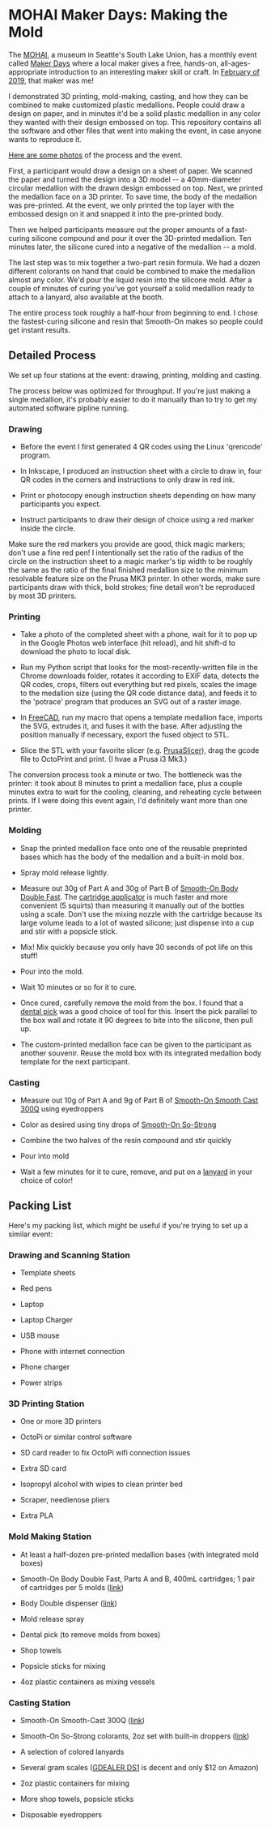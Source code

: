 
# MOHAI Maker Days: Making the Mold

The [MOHAI](https://mohai.org/), a museum in Seattle's South Lake
Union, has a monthly event called [Maker
Days](https://mohai.org/program/maker-days/) where a local maker gives
a free, hands-on, all-ages-appropriate introduction to an interesting
maker skill or craft. In [February of
2019](https://mohai.org/event/maker-day-making-the-mold/), that maker
was me!

I demonstrated 3D printing, mold-making, casting, and how they can be
combined to make customized plastic medallions.  People could draw a
design on paper, and in minutes it'd be a solid plastic medallion in
any color they wanted with their design embossed on top.  This
repository contains all the software and other files that went into
making the event, in case anyone wants to reproduce it.

[Here are some photos](https://photos.app.goo.gl/AzxZ8Njd79hLUo9N7) of
the process and the event.

First, a participant would draw a design on a sheet of paper. We
scanned the paper and turned the design into a 3D model -- a
40mm-diameter circular medallion with the drawn design embossed on
top. Next, we printed the medallion face on a 3D printer. To save
time, the body of the medallion was pre-printed. At the event, we only
printed the top layer with the embossed design on it and snapped it
into the pre-printed body.

Then we helped participants measure out the proper amounts of a
fast-curing silicone compound and pour it over the 3D-printed
medallion. Ten minutes later, the silicone cured into a negative of
the medallion -- a mold.

The last step was to mix together a two-part resin formula. We had a
dozen different colorants on hand that could be combined to make the
medallion almost any color. We'd pour the liquid resin into the
silicone mold. After a couple of minutes of curing you've got yourself
a solid medallion ready to attach to a lanyard, also available at the
booth.

The entire process took roughly a half-hour from beginning to end. I
chose the fastest-curing silicone and resin that Smooth-On makes so
people could get instant results.

## Detailed Process

We set up four stations at the event: drawing, printing, molding and
casting.

The process below was optimized for throughput. If you're just making
a single medallion, it's probably easier to do it manually than to try
to get my automated software pipline running.

### Drawing

* Before the event I first generated 4 QR codes using the Linux
  'qrencode' program.

* In Inkscape, I produced an instruction sheet with a circle to draw
  in, four QR codes in the corners and instructions to only draw in
  red ink.

* Print or photocopy enough instruction sheets depending on how many
  participants you expect.

* Instruct participants to draw their design of choice using a red
  marker inside the circle.

Make sure the red markers you provide are good, thick magic markers;
don't use a fine red pen! I intentionally set the ratio of the radius
of the circle on the instruction sheet to a magic marker's tip width
to be roughly the same as the ratio of the final finished medallion
size to the minimum resolvable feature size on the Prusa MK3 printer.
In other words, make sure participants draw with thick, bold strokes; 
fine detail won't be reproduced by most 3D printers.

### Printing

* Take a photo of the completed sheet with a phone, wait for it to pop
  up in the Google Photos web interface (hit reload), and hit shift-d
  to download the photo to local disk.

* Run my Python script that looks for the most-recently-written file
  in the Chrome downloads folder, rotates it according to EXIF data,
  detects the QR codes, crops, filters out everything but red pixels,
  scales the image to the medallion size (using the QR code distance
  data), and feeds it to the 'potrace' program that produces an SVG
  out of a raster image.

* In [FreeCAD](https://www.freecadweb.org), run my macro that opens a
  template medallion face, imports the SVG, extrudes it, and fuses it
  with the base. After adjusting the position manually if necessary,
  export the fused object to STL.

* Slice the STL with your favorite slicer
  (e.g. [PrusaSlicer](https://www.prusa3d.com/prusaslicer/)), drag the
  gcode file to OctoPrint and print. (I hvae a Prusa i3 Mk3.)

The conversion process took a minute or two. The bottleneck was the
printer: it took about 8 minutes to print a medallion face, plus a
couple minutes extra to wait for the cooling, cleaning, and reheating
cycle between prints. If I were doing this event again, I'd definitely
want more than one printer.

### Molding

* Snap the printed medallion face onto one of the reusable preprinted
bases which has the body of the medallion and a built-in mold box.

* Spray mold release lightly.

* Measure out 30g of Part A and 30g of Part B of [Smooth-On Body
Double
Fast](https://www.smooth-on.com/products/body-double-fast-set/). The
[cartridge
applicator](https://www.reynoldsam.com/product/dispensing-guns/) is
much faster and more convenient (5 squirts) than measuring it manually
out of the bottles using a scale. Don't use the mixing nozzle with the
cartridge because its large volume leads to a lot of wasted silicone;
just dispense into a cup and stir with a popsicle stick.

* Mix! Mix quickly because you only have 30 seconds of pot life on
  this stuff!

* Pour into the mold.

* Wait 10 minutes or so for it to cure.

* Once cured, carefully remove the mold from the box. I found that a
  [dental
  pick](https://www.amazon.com/Dental-Duty-Hygiene-Calculus-Stainless/dp/B01LOM4ISM/ref=sr_1_1_sspa?crid=1EFUAWSWJ6C8K&keywords=dental%2Bpicks%2Bstainless%2Bsteel&qid=1559246631&s=gateway&sprefix=dentail%2Bpic%2Caps%2C193&sr=8-1-spons&th=1)
  was a good choice of tool for this. Insert the pick parallel to the
  box wall and rotate it 90 degrees to bite into the silicone, then
  pull up.

* The custom-printed medallion face can be given to the participant as
  another souvenir. Reuse the mold box with its integrated medallion
  body template for the next participant.

### Casting

* Measure out 10g of Part A and 9g of Part B of [Smooth-On Smooth Cast
  300Q](https://www.smooth-on.com/products/smooth-cast-300q/) using
  eyedroppers

* Color as desired using tiny drops of [Smooth-On
  So-Strong](https://www.smooth-on.com/product-line/strong/)

* Combine the two halves of the resin compound and stir quickly

* Pour into mold

* Wait a few minutes for it to cure, remove, and put on a
  [lanyard](https://www.amazon.com/gp/product/B018JW4IBC/ref=oh_aui_search_asin_title?ie=UTF8&psc=1)
  in your choice of color!

## Packing List

Here's my packing list, which might be useful if you're trying to set
up a similar event:

### Drawing and Scanning Station

* Template sheets

* Red pens

* Laptop

* Laptop Charger

* USB mouse

* Phone with internet connection

* Phone charger

* Power strips

### 3D Printing Station

* One or more 3D printers

* OctoPi or similar control software

* SD card reader to fix OctoPi wifi connection issues

* Extra SD card

* Isopropyl alcohol with wipes to clean printer bed

* Scraper, needlenose pliers

* Extra PLA

### Mold Making Station

* At least a half-dozen pre-printed medallion bases (with integrated
  mold boxes)

* Smooth-On Body Double Fast, Parts A and B, 400mL cartridges; 1 pair
  of cartridges per 5 molds
  ([link](https://www.reynoldsam.com/product/body-double/))

* Body Double dispenser
  ([link](https://www.reynoldsam.com/product/dispensing-guns/))

* Mold release spray

* Dental pick (to remove molds from boxes)

* Shop towels

* Popsicle sticks for mixing

* 4oz plastic containers as mixing vessels

### Casting Station

* Smooth-On Smooth-Cast 300Q
  ([link](https://www.reynoldsam.com/product/smooth-cast-300/))

* Smooth-On So-Strong colorants, 2oz set with built-in droppers
  ([link](https://www.reynoldsam.com/product/strong-color-tints/))

* A selection of colored lanyards

* Several gram scales ([GDEALER
  DS1](https://www.amazon.com/gp/product/B01E6RE3A0/ref=oh_aui_search_asin_title?ie=UTF8&psc=1)
  is decent and only $12 on Amazon)

* 2oz plastic containers for mixing

* More shop towels, popsicle sticks

* Disposable eyedroppers
